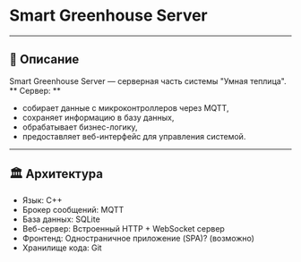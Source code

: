 # Smart Greenhouse Server
---
## 📖 Описание
Smart Greenhouse Server — серверная часть системы "Умная теплица".
** Сервер: **
* собирает данные с микроконтроллеров через MQTT,
* сохраняет информацию в базу данных,
* обрабатывает бизнес-логику,
* предоставляет веб-интерфейс для управления системой.
---
## 🏛️ Архитектура
* Язык: C++
* Брокер сообщений: MQTT
* База данных: SQLite
* Веб-сервер: Встроенный HTTP + WebSocket сервер
* Фронтенд: Одностраничное приложение (SPA)? (возможно)
* Хранилище кода: Git